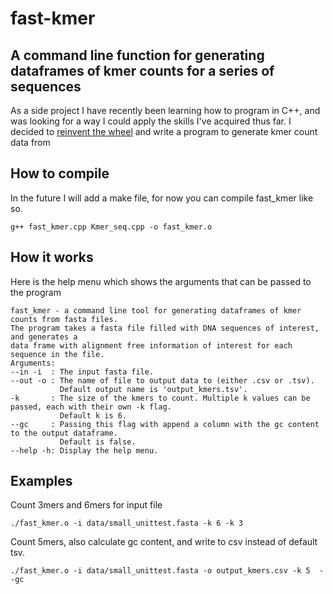 # fast-kmer
## A command line function for generating dataframes of kmer counts for a series of sequences

As a side project I have recently been learning how to program in C++, and was looking for a way I could apply the skills I've acquired thus far. I decided to [reinvent the wheel](https://www.cbcb.umd.edu/software/jellyfish/) and write a program to generate kmer count data from 



## How to compile
In the future I will add a make file, for now you can compile fast_kmer like so.

	g++ fast_kmer.cpp Kmer_seq.cpp -o fast_kmer.o

## How it works

Here is the help menu which shows the arguments that can be passed to the program

	fast_kmer - a command line tool for generating dataframes of kmer counts from fasta files.
	The program takes a fasta file filled with DNA sequences of interest, and generates a
	data frame with alignment free information of interest for each sequence in the file.
	Arguments:
	--in -i  : The input fasta file.
	--out -o : The name of file to output data to (either .csv or .tsv).
	           Default output name is 'output_kmers.tsv'.
	-k       : The size of the kmers to count. Multiple k values can be passed, each with their own -k flag.
	           Default k is 6.
	--gc     : Passing this flag with append a column with the gc content to the output dataframe.
	           Default is false.
	--help -h: Display the help menu.

## Examples

Count 3mers and 6mers for input file

	./fast_kmer.o -i data/small_unittest.fasta -k 6 -k 3

Count 5mers, also calculate gc content, and write to csv instead of default tsv.

	./fast_kmer.o -i data/small_unittest.fasta -o output_kmers.csv -k 5  --gc
